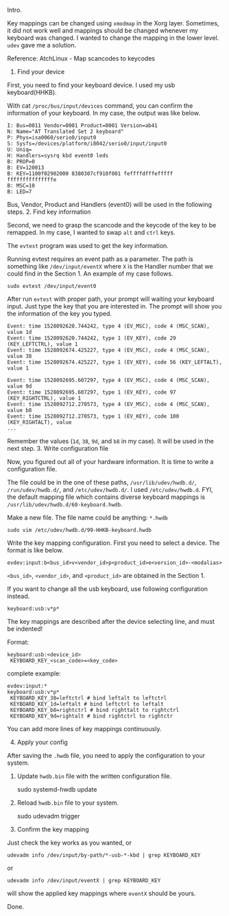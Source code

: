 
Intro.

Key mappings can be changed using `xmodmap` in the Xorg layer. Sometimes, it did not work well and mappings should be changed whenever my keyboard was changed. I wanted to change the mapping in the lower level. `udev` gave me a solution.

Reference:
AtchLinux - Map scancodes to keycodes
1. Find your device

First, you need to find your keyboard device. I used my usb keyboard(HHKB).

With cat `/proc/bus/input/devices` command, you can confirm the information of your keyboard. In my case, the output was like below.

```
I: Bus=0011 Vendor=0001 Product=0001 Version=ab41
N: Name="AT Translated Set 2 keyboard"
P: Phys=isa0060/serio0/input0
S: Sysfs=/devices/platform/i8042/serio0/input/input0
U: Uniq=
H: Handlers=sysrq kbd event0 leds 
B: PROP=0
B: EV=120013
B: KEY=1100f02902000 8380307cf910f001 feffffdfffefffff fffffffffffffffe
B: MSC=10
B: LED=7
```

Bus, Vendor, Product and Handlers (event0) will be used in the following steps.
2. Find key information

Second, we need to grasp the scancode and the keycode of the key to be remapped. In my case, I wanted to swap `alt` and `ctrl` keys.

The `evtest` program was used to get the key information.

Running evtest requires an event path as a parameter. The path is something like `/dev/input/eventX` where `X` is the Handler number that we could find in the Section 1. An example of my case follows.

    sudo evtest /dev/input/event0

After run `evtest` with proper path, your prompt will waiting your keyboard input. Just type the key that you are interested in. The prompt will show you the information of the key you typed.

```
Event: time 1528092620.744242, type 4 (EV_MSC), code 4 (MSC_SCAN), value 1d
Event: time 1528092620.744242, type 1 (EV_KEY), code 29 (KEY_LEFTCTRL), value 1
Event: time 1528092674.425227, type 4 (EV_MSC), code 4 (MSC_SCAN), value 38
Event: time 1528092674.425227, type 1 (EV_KEY), code 56 (KEY_LEFTALT), value 1

Event: time 1528092695.607297, type 4 (EV_MSC), code 4 (MSC_SCAN), value 9d
Event: time 1528092695.607297, type 1 (EV_KEY), code 97 (KEY_RIGHTCTRL), value 1
Event: time 1528092712.270573, type 4 (EV_MSC), code 4 (MSC_SCAN), value b8
Event: time 1528092712.270573, type 1 (EV_KEY), code 100 (KEY_RIGHTALT), value 
...
```

Remember the values (`1d`, `38`, `9d`, and `b8` in my case). It will be used in the next step.
3. Write configuration file

Now, you figured out all of your hardware information. It is time to write a configuration file.

The file could be in the one of these paths, `/usr/lib/udev/hwdb.d/`, `/run/udev/hwdb.d/`, and `/etc/udev/hwdb.d/`. I used `/etc/udev/hwdb.d`. FYI, the default mapping file which contains diverse keyboard mappings is `/usr/lib/udev/hwdb.d/60-keyboard.hwdb`.

Make a new file. The file name could be anything: `*.hwdb`

    sudo vim /etc/udev/hwdb.d/99-HHKB-keyboard.hwdb

Write the key mapping configuration. First you need to select a device. The format is like below.

    evdev:input:b<bus_id>v<vendor_id>p<product_id>e<version_id>-<modalias>

`<bus_id>`, `<vendor_id>`, and `<product_id>` are obtained in the Section 1.

If you want to change all the usb keyboard, use following configuration instead.

    keyboard:usb:v*p*

The key mappings are described after the device selecting line, and must be indented!

Format:

    keyboard:usb:<device_id>  
     KEYBOARD_KEY_<scan_code>=<key_code>
  
complete example:

```
evdev:input:*
keyboard:usb:v*p*
 KEYBOARD_KEY_38=leftctrl # bind leftalt to leftctrl
 KEYBOARD_KEY_1d=leftalt # bind leftctrl to leftalt
 KEYBOARD_KEY_b8=rightctrl # bind righttalt to rightctrl
 KEYBOARD_KEY_9d=rightalt # bind rightctrl to rightctr
```

You can add more lines of key mappings continuously.

4. Apply your config

After saving the `.hwdb` file, you need to apply the configuration to your system.

1. Update `hwdb.bin` file with the written configuration file.

    sudo systemd-hwdb update

2. Reload `hwdb.bin` file to your system.

    sudo udevadm trigger

5. Confirm the key mapping

Just check the key works as you wanted, or

    udevadm info /dev/input/by-path/*-usb-*-kbd | grep KEYBOARD_KEY

or

    udevadm info /dev/input/eventX | grep KEYBOARD_KEY

will show the applied key mappings where `eventX` should be yours.

Done.

